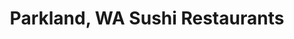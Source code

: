---
layout: city
title: Parkland, WA Sushi Restaurants
permalink: /washington/parkland/
stateAbbr: WA
stateName: Washington
cityName: Parkland
---